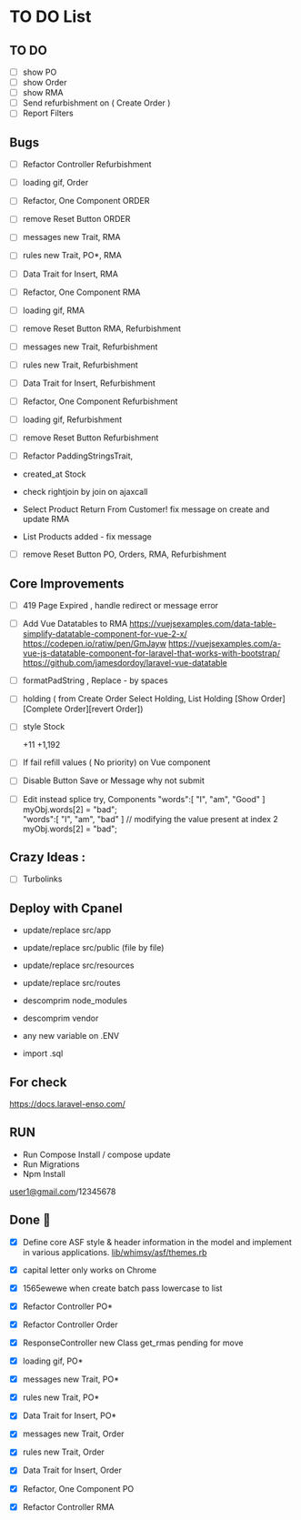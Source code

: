 # TO DO List 

## TO DO   
- [ ] show PO
- [ ] show Order
- [ ] show RMA  
- [ ] Send refurbishment on ( Create Order )
- [ ] Report Filters

## Bugs 

- [ ] Refactor Controller Refurbishment                     
      
- [ ] loading gif, Order
- [ ] Refactor, One Component ORDER
- [ ] remove Reset Button ORDER

- [ ] messages new Trait, RMA
- [ ] rules new Trait, PO*, RMA
- [ ] Data Trait for Insert, RMA
- [ ] Refactor, One Component RMA
- [ ] loading gif, RMA
- [ ] remove Reset Button RMA, Refurbishment

- [ ] messages new Trait, Refurbishment
- [ ] rules new Trait, Refurbishment
- [ ] Data Trait for Insert, Refurbishment
- [ ] Refactor, One Component Refurbishment
- [ ] loading gif, Refurbishment
- [ ] remove Reset Button Refurbishment

- [ ] Refactor PaddingStringsTrait, 
   

- created_at Stock
 
- check rightjoin by join on ajaxcall
- Select Product Return From Customer! fix message on create and update RMA
- List Products added - fix message 

- [ ] remove Reset Button PO, Orders, RMA, Refurbishment    



## Core Improvements 
- [ ] 419 Page Expired , handle redirect or message error
- [ ] Add Vue Datatables to RMA
      https://vuejsexamples.com/data-table-simplify-datatable-component-for-vue-2-x/
      https://codepen.io/ratiw/pen/GmJayw
      https://vuejsexamples.com/a-vue-js-datatable-component-for-laravel-that-works-with-bootstrap/
      https://github.com/jamesdordoy/laravel-vue-datatable
      
- [ ] formatPadString , Replace - by spaces
- [ ] holding ( from Create Order Select Holding, List Holding [Show Order][Complete Order][revert Order]) 


- [ ] style Stock
    <td style="font-weight: bold; text-align:right;background-color:red; color:white">+11 </td>
    <td style="font-weight: bold; text-align:right;background-color:#FFEEAA;"> +1,192 </td>
          
- [ ] If fail refill values ( No priority) on Vue component
- [ ] Disable Button Save or Message why not submit
- [ ] Edit instead splice try, Components 
 "words":[ "I", "am", "Good" ] 
  myObj.words[2] = "bad";  
 "words":[ "I", "am", "bad" ] 
 // modifying the value present at index 2 
  myObj.words[2] = "bad";   
  


## Crazy Ideas :

- [ ] Turbolinks   

  
## Deploy with Cpanel
- update/replace src/app
- update/replace src/public (file by file)
- update/replace src/resources
- update/replace src/routes

- descomprim node_modules
- descomprim vendor

- any new variable on .ENV
- import .sql 

## For check 
https://docs.laravel-enso.com/



## RUN
- Run Compose Install / compose update
- Run Migrations 
- Npm Install 

user1@gmail.com/12345678


## Done :checkered_flag:

- [x] Define core ASF style & header information in the model and 
      implement in various applications.  [lib/whimsy/asf/themes.rb](lib/whimsy/asf/themes.rb)
- [x] capital letter only works on Chrome
- [x] 1565ewewe when create batch pass lowercase to list
- [x] Refactor Controller PO*
- [X] Refactor Controller Order  
- [x] ResponseController new Class  get_rmas pending for move
- [X] loading gif, PO*
- [X] messages new Trait, PO*
- [X] rules new Trait, PO*
- [X] Data Trait for Insert, PO*

- [X] messages new Trait, Order
- [X] rules new Trait, Order
- [X] Data Trait for Insert, Order
- [X] Refactor, One Component PO
- [X] Refactor Controller RMA